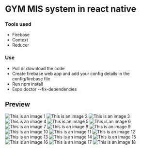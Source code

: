 # GYM MIS system in react native
### Tools used
- Firebase
- Context
- Reducer

### Use
- Pull or download the code
- Create firebase web app and add your config details in the config/firebase file
- Run npm install
- Expo doctor --fix-dependencies

## Preview
![This is an image 1](https://i.ibb.co/5FQGBws/1.jpg)
![This is an image 2](https://i.ibb.co/BTp2grt/2.jpg)
![This is an image 3](https://i.ibb.co/FXDqH83/3.jpg)
![This is an image 4](https://i.ibb.co/S0C6TdY/4.jpg)
![This is an image 5](https://i.ibb.co/RCnZDqJ/5.jpg)
![This is an image 6](https://i.ibb.co/QDvpSDC/6.jpg)
![This is an image 7](https://i.ibb.co/55Ntpxr/7.jpg)
![This is an image 8](https://i.ibb.co/s6qCrNJ/8.jpg)
![This is an image 9](https://i.ibb.co/k32GPDS/9.jpg)
![This is an image 10](https://i.ibb.co/zhtbtgh/10.jpg)
![This is an image 11](https://i.ibb.co/3c98M4R/11.jpg)
![This is an image 12](https://i.ibb.co/Y0QLnNH/12.jpg)
![This is an image 13](https://i.ibb.co/dMTJxY8/13.jpg)
![This is an image 14](https://i.ibb.co/DbPrBG4/14.jpg)
![This is an image 15](https://i.ibb.co/RvbF3jW/15.jpg)
![This is an image 16](https://i.ibb.co/v49QKF2/16.jpg)
![This is an image 17](https://i.ibb.co/7yGTCS4/17.jpg)
![This is an image 18](https://i.ibb.co/c1zJ5Cq/18.jpg)

